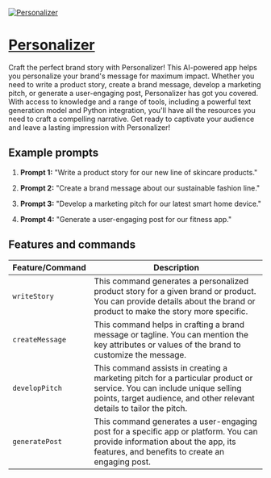 [![Personalizer](https://files.oaiusercontent.com/file-9RM4pHvj5HwAmZ8fNAY3dJhc?se=2123-10-17T01%3A11%3A50Z&sp=r&sv=2021-08-06&sr=b&rscc=max-age%3D31536000%2C%20immutable&rscd=attachment%3B%20filename%3Df1c8a2be-ebf7-46ae-9ee7-643aa9d13191.png&sig=vtSthEsNLxy7%2Byh//FJzAfqJdPXOh6vEDx%2BDhMBpJB8%3D)](https://chat.openai.com/g/g-umL8jQFMf-personalizer)

# [Personalizer](https://chat.openai.com/g/g-umL8jQFMf-personalizer)

Craft the perfect brand story with Personalizer! This AI-powered app helps you personalize your brand's message for maximum impact. Whether you need to write a product story, create a brand message, develop a marketing pitch, or generate a user-engaging post, Personalizer has got you covered. With access to knowledge and a range of tools, including a powerful text generation model and Python integration, you'll have all the resources you need to craft a compelling narrative. Get ready to captivate your audience and leave a lasting impression with Personalizer!

## Example prompts

1. **Prompt 1:** "Write a product story for our new line of skincare products."

2. **Prompt 2:** "Create a brand message about our sustainable fashion line."

3. **Prompt 3:** "Develop a marketing pitch for our latest smart home device."

4. **Prompt 4:** "Generate a user-engaging post for our fitness app."

## Features and commands

| Feature/Command | Description |
| --- | --- |
| `writeStory` | This command generates a personalized product story for a given brand or product. You can provide details about the brand or product to make the story more specific. |
| `createMessage` | This command helps in crafting a brand message or tagline. You can mention the key attributes or values of the brand to customize the message. |
| `developPitch` | This command assists in creating a marketing pitch for a particular product or service. You can include unique selling points, target audience, and other relevant details to tailor the pitch. |
| `generatePost` | This command generates a user-engaging post for a specific app or platform. You can provide information about the app, its features, and benefits to create an engaging post. |